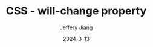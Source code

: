 ---
title: "CSS - will-change property"
author: "Jeffery Jiang"
summary: "Why, When, and how to use will-change property "
tags: ["css", "performance"]
date: "2024-3-13"
---